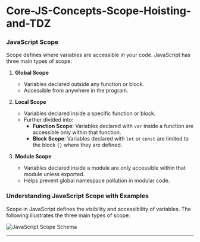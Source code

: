 # Core-JS-Concepts-Scope-Hoisting-and-TDZ
### JavaScript Scope  
Scope defines where variables are accessible in your code. JavaScript has three main types of scope:  

1. **Global Scope**  
   - Variables declared outside any function or block.  
   - Accessible from anywhere in the program.  

2. **Local Scope**  
   - Variables declared inside a specific function or block.  
   - Further divided into:  
     - **Function Scope**: Variables declared with `var` inside a function are accessible only within that function.  
     - **Block Scope**: Variables declared with `let` or `const` are limited to the block `{}` where they are defined.  

3. **Module Scope**  
   - Variables declared inside a module are only accessible within that module unless exported.  
   - Helps prevent global namespace pollution in modular code.  


### Understanding JavaScript Scope with Examples  

Scope in JavaScript defines the visibility and accessibility of variables. The following illustrates the three main types of scope:  

![JavaScript Scope Schema](https://soshace.com/wp-content/uploads/2023/04/scope-schema-879.png)  

---
